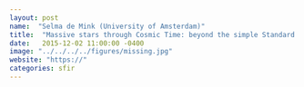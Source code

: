 ```yaml
---
layout: post
name:  "Selma de Mink (University of Amsterdam)"
title:  "Massive stars through Cosmic Time: beyond the simple Standard Models"
date:   2015-12-02 11:00:00 -0400
image: "../../../../figures/missing.jpg"
website: "https://"
categories: sfir
---
```


